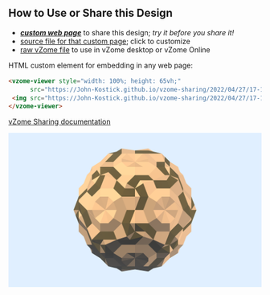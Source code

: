 
## How to Use or Share this Design

 - [***custom web page***][post] to share this design; *try it before you share it!*
 - [source file for that custom page][source]; click to customize
 - [raw vZome file][raw] to use in vZome desktop or vZome Online
 
 HTML custom element for embedding in any web page:
 ```html
<vzome-viewer style="width: 100%; height: 65vh;"
       src="https://John-Kostick.github.io/vzome-sharing/2022/04/27/17-15-57-10-axis-colored/10-axis-colored.vZome" >
  <img src="https://John-Kostick.github.io/vzome-sharing/2022/04/27/17-15-57-10-axis-colored/10-axis-colored.png" />
</vzome-viewer>
 ```

[vZome Sharing documentation](https://vzome.github.io/vzome/sharing.html#how-it-works)

![Image](<10-axis-colored.png>)


[post]: <https://John-Kostick.github.io/vzome-sharing/2022/04/27/10-axis-colored-17-15-57.html>
[source]: <https://github.com/John-Kostick/vzome-sharing/edit/main/_posts/2022-04-27-10-axis-colored-17-15-57.md>
[raw]: <https://raw.githubusercontent.com/John-Kostick/vzome-sharing/main/2022/04/27/17-15-57-10-axis-colored/10-axis-colored.vZome>